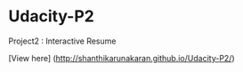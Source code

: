 # Udacity-P2
Project2 : Interactive Resume

[View here] (http://shanthikarunakaran.github.io/Udacity-P2/)
